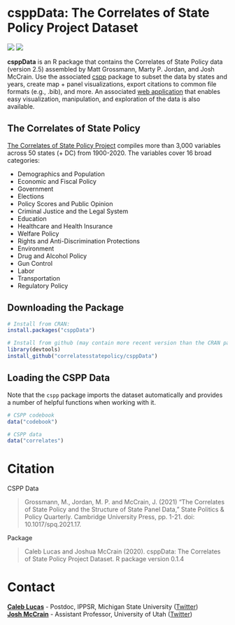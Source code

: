 
<!-- README.md is generated from README.Rmd. Please edit that file -->

# csppData: The Correlates of State Policy Project Dataset

<!-- badges: start -->

[![](https://www.r-pkg.org/badges/version/csppData?color=blue)](https://cran.r-project.org/package=csppData)
[![](http://cranlogs.r-pkg.org/badges/grand-total/csppData?color=blue)](https://cran.r-project.org/package=csppData)
<!-- badges: end -->

**csppData** is an R package that contains the Correlates of State
Policy data (version 2.5) assembled by Matt Grossmann, Marty P. Jordan,
and Josh McCrain. Use the associated
[cspp](https://github.com/correlatesstatepolicy/cspp) package to subset
the data by states and years, create map + panel visualizations, export
citations to common file formats (e.g., .bib), and more. An associated
[web application](https://cspp.ippsr.msu.edu/cspp/) that enables easy
visualization, manipulation, and exploration of the data is also
available.

## The Correlates of State Policy

[The Correlates of State Policy
Project](http://ippsr.msu.edu/public-policy/correlates-state-policy)
compiles more than 3,000 variables across 50 states (+ DC) from
1900-2020. The variables cover 16 broad categories:

-   Demographics and Population
-   Economic and Fiscal Policy
-   Government
-   Elections
-   Policy Scores and Public Opinion
-   Criminal Justice and the Legal System
-   Education
-   Healthcare and Health Insurance
-   Welfare Policy
-   Rights and Anti-Discrimination Protections
-   Environment
-   Drug and Alcohol Policy
-   Gun Control
-   Labor
-   Transportation
-   Regulatory Policy

## Downloading the Package

``` r
# Install from CRAN:
install.packages("csppData")

# Install from github (may contain more recent version than the CRAN package)
library(devtools)
install_github("correlatesstatepolicy/csppData")
```

## Loading the CSPP Data

Note that the `cspp` package imports the dataset automatically and
provides a number of helpful functions when working with it.

``` r
# CSPP codebook
data("codebook")

# CSPP data
data("correlates")
```

# Citation

CSPP Data

> Grossmann, M., Jordan, M. P. and McCrain, J. (2021) “The Correlates of
> State Policy and the Structure of State Panel Data,” State Politics &
> Policy Quarterly. Cambridge University Press, pp. 1-21. doi:
> 10.1017/spq.2021.17.

Package

> Caleb Lucas and Joshua McCrain (2020). csppData: The Correlates of
> State Policy Project Dataset. R package version 0.1.4

# Contact

[**Caleb Lucas**](https://caleblucas.com/) - Postdoc, IPPSR, Michigan
State University ([Twitter](https://twitter.com/caleblucas)) <br />
[**Josh McCrain**](http://joshuamccrain.com) - Assistant Professor,
University of Utah ([Twitter](https://twitter.com/joshmccrain))
